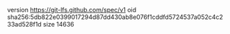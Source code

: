 version https://git-lfs.github.com/spec/v1
oid sha256:5db822e0399017294d87dd430ab8e076f1cddfd5724537a052c4c233ad528f1d
size 14636
